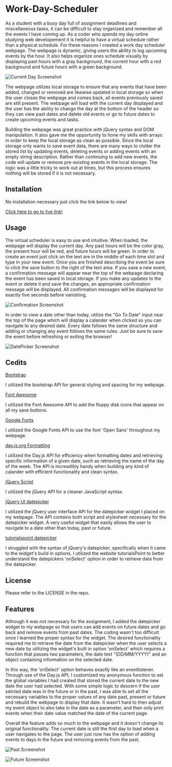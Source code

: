 # Work-Day-Scheduler

As a student with a busy day full of assignment deadlines and miscellaneous tasks, it can be difficult to stay organized and remember all the events I have coming up. As a coder who spends my day online studying web developement it is helpful to have a virtual schedule rather than a physical schedule. For these reasons I created a work day scheduler webpage. The webpage is dynamic, giving users the ability to log upcoming events by the hour. It also helps organize ones schedule visually by displaying past hours with a gray background, the current hour with a red background and future hours with a green background.

![Current Day Screenshot](./assets/Images/Current-Day-Screenshot.png)

The webpage utilizes local storage to ensure that any events that have been added, changed or removed are likewise updated in local storage so when the user closes the webpage and comes back, all events previously saved are still present. The webpage will load with the current day displayed and the user has the ability to change the day at the bottom of the header so they can view past dates and delete old events or go to future dates to create upcoming events and tasks.

Building the webpage was great practice with jQuery syntax and DOM manipulation. It also gave me the opportunity to hone my skills with arrays in order to keep the local storage as clean as possible. Since the local storage only wants to save event data, there are many ways to clutter the stored list by updating events, deleting events or adding events with an empty string description. Rather than continuing to add new events, the code will update or remove pre-existing events in the local storage. The logic was a little tricky to work out at times, but this process ensures nothing will be stored if it is not necessary. 

## Installation

No installation necessary just click the link below to view!

[Click here to go to live link!](https://dmanaglia.github.io/Work-Day-Scheduler/)

## Usage

The virtual scheduler is easy to use and intuitive. When loaded, the webpage will display the current day. Any past hours will be the color gray, the present hour will be red, and future hours will be green. In order to create an event just click on the text are in the middle of each time slot and type in your new event. Once you are finished describing the event be sure to click the save button to the right of the text area. If you save a new event, a confirmation message will appear near the top of the webpage declaring the event has been saved in local storage. If you make any updates to the event or delete it and save the changes, an appropriate confirmation message will be displayed. All confirmation messages will be displayed for exactly five seconds before vanishing.

![Confirmation Screenshot](./assets/Images/Confirmation-Screenshot.png)

In order to view a date other than today, utilize the "Go To Date" input near the top of the page which will display a calander when clicked so you can navigate to any desired date. Every date follows the same structure and adding or changing any event follows the same rules. Just be sure to save the event before refreshing or exiting the browser!

![DatePicker Screenshot](./assets/Images/Datepicker-Screenshot.png)

## Cedits

[Bootstrap](https://getbootstrap.com/)

I utilized the bootstrap API for general styling and spacing for my webpage.

[Font Awesome](https://fontawesome.com/)

I utilized the Font Awesome API to add the floppy disk icons that appear on all my save buttons.

[Google Fonts](https://fonts.google.com/)

I utilized the Google Fonts API to use the font 'Open Sans' throughout my webpage.

[day.js.org Formatting](https://day.js.org/docs/en/display/format)

I utilized the Day.js API for efficiency when formatting dates and retrieving specific information of a given date, such as retrieving the name of the day of the week. The API is increadibly handy when building any kind of calander with efficient functionality and clean syntax.

[jQuery Script](https://jquery.com/)

I utilized the jQuery API for a cleaner JavaScript syntax.

[jQuery UI datepicker](https://jqueryui.com/datepicker/)

I utilized the jQuery user interface API for the datepicker widget I placed on my webpage. The API contains both script and stylesheet necessary for the datepicker widget. A very useful widget that easily allows the user to navigate to a date other than today, past or future. 

[tutorialspoint datepicker](https://www.tutorialspoint.com/How-does-jQuery-Datepicker-onchange-event-work)

I struggled with the syntax of jQuery's datepicker, specifically when it came to the widget's build in options. I utilized the website tutorialsPoint to better understand the datepickers 'onSelect' option in order to retrieve data from the datepicker. 

## License

Please refer to the LICENSE in the repo.

## Features

Although it was not necessary for the assignment, I added the datepicker widget to my webpage so that users can add events on future dates and go back and remove events from past dates. The coding wasn't too difficult once I learned the proper syntax for the widget. The desired functionality required me to retrieve the date from the datepicker when the user selects a new date by utilizing the widget's built in option 'onSelect' which requires a function that passes two parameters, the date text "(DD/MM/YYYY)" and an object containing information on the selected date. 

In this way, the 'onSelect' option behaves exactly like an eventlistener. Through use of the Day.js API, I customized my anonymous function to set the global variables I had created that stored the current date to the new date the user had selected. With some simple logic to descern if the user selcted date was in the future or in the past, I was able to set all the necessary variables to the proper values of any date past, present or future and rebuild the webpage to display that date. It wasn't hard to then adjust my event object to also take in the date as a parameter, and then only print events when their date value matched the date of the current page.

Overall the feature adds so much to the webpage and it doesn't change its original functionality. The current date is still the first day to load when a user navigates to the page. The user just now has the option of adding events to days in the future and removing events from the past.

![Past Screenshot](./assets/Images/Past-Screenshot.png)

![Future Screenshot](./assets/Images/Future-Screenshot.png)
